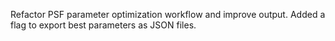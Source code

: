 Refactor PSF parameter optimization workflow and improve output. Added a flag to export best parameters as JSON files.
